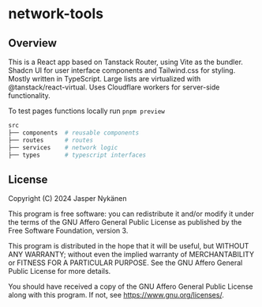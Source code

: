 # network-tools

## Overview

This is a React app based on Tanstack Router, using Vite as the bundler. Shadcn UI for user interface components and Tailwind.css for styling. Mostly written in TypeScript. Large lists are virtualized with @tanstack/react-virtual. Uses Cloudflare workers for server-side functionality.

To test pages functions locally run `pnpm preview`

```sh
src
├── components  # reusable components
├── routes      # routes
├── services    # network logic
├── types       # typescript interfaces
```

## License

Copyright (C) 2024 Jasper Nykänen

This program is free software: you can redistribute it and/or modify it under the terms of the GNU Affero General Public License as published by the Free Software Foundation, version 3.

This program is distributed in the hope that it will be useful, but WITHOUT ANY WARRANTY; without even the implied warranty of MERCHANTABILITY or FITNESS FOR A PARTICULAR PURPOSE. See the GNU Affero General Public License for more details.

You should have received a copy of the GNU Affero General Public License along with this program. If not, see <https://www.gnu.org/licenses/>.
